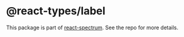 # @react-types/label

This package is part of [react-spectrum](https://github.com/watheia/spectrum). See the repo for more details.
